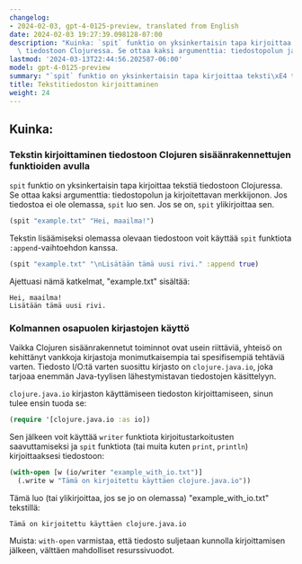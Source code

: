 ```yaml
---
changelog:
- 2024-02-03, gpt-4-0125-preview, translated from English
date: 2024-02-03 19:27:39.098128-07:00
description: "Kuinka: `spit` funktio on yksinkertaisin tapa kirjoittaa teksti\xE4\
  \ tiedostoon Clojuressa. Se ottaa kaksi argumenttia: tiedostopolun ja kirjoitettavan\u2026"
lastmod: '2024-03-13T22:44:56.202587-06:00'
model: gpt-4-0125-preview
summary: "`spit` funktio on yksinkertaisin tapa kirjoittaa teksti\xE4 tiedostoon Clojuressa."
title: Tekstitiedoston kirjoittaminen
weight: 24
---
```


## Kuinka:


### Tekstin kirjoittaminen tiedostoon Clojuren sisäänrakennettujen funktioiden avulla
`spit` funktio on yksinkertaisin tapa kirjoittaa tekstiä tiedostoon Clojuressa. Se ottaa kaksi argumenttia: tiedostopolun ja kirjoitettavan merkkijonon. Jos tiedostoa ei ole olemassa, `spit` luo sen. Jos se on, `spit` ylikirjoittaa sen.

```clojure
(spit "example.txt" "Hei, maailma!")
```

Tekstin lisäämiseksi olemassa olevaan tiedostoon voit käyttää `spit` funktiota `:append`-vaihtoehdon kanssa.

```clojure
(spit "example.txt" "\nLisätään tämä uusi rivi." :append true)
```

Ajettuasi nämä katkelmat, "example.txt" sisältää:

```
Hei, maailma!
Lisätään tämä uusi rivi.
```

### Kolmannen osapuolen kirjastojen käyttö
Vaikka Clojuren sisäänrakennetut toiminnot ovat usein riittäviä, yhteisö on kehittänyt vankkoja kirjastoja monimutkaisempia tai spesifisempiä tehtäviä varten. Tiedosto I/O:tä varten suosittu kirjasto on `clojure.java.io`, joka tarjoaa enemmän Java-tyylisen lähestymistavan tiedostojen käsittelyyn.

`clojure.java.io` kirjaston käyttämiseen tiedoston kirjoittamiseen, sinun tulee ensin tuoda se:

```clojure
(require '[clojure.java.io :as io])
```

Sen jälkeen voit käyttää `writer` funktiota kirjoitustarkoitusten saavuttamiseksi ja `spit` funktiota (tai muita kuten `print`, `println`) kirjoittaaksesi tiedostoon:

```clojure
(with-open [w (io/writer "example_with_io.txt")]
  (.write w "Tämä on kirjoitettu käyttäen clojure.java.io"))
```

Tämä luo (tai ylikirjoittaa, jos se jo on olemassa) "example_with_io.txt" tekstillä:

```
Tämä on kirjoitettu käyttäen clojure.java.io
```

Muista: `with-open` varmistaa, että tiedosto suljetaan kunnolla kirjoittamisen jälkeen, välttäen mahdolliset resurssivuodot.

